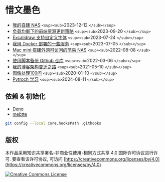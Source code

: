 # 惜文墨色

- [我的自建 NAS](https://cyzyzg.github.io/my_nas) `<sup><sub>`2023-12-12 `</sub></sup>`
- [负载均衡下的前端资源更新策略](https://cyzyzg.github.io/update_strategy_of_front_end_assets_under_the_load_balancing) `<sup><sub>`2023-09-20 `</sub></sup>`
- [Excalidraw 支持自定义字体](https://cyzyzg.github.io/excalidraw_with_custom_font) `<sup><sub>`2023-07-24 `</sub></sup>`
- [我用 Docker 部署的一些服务](https://cyzyzg.github.io/my_services_deployed_by_docker) `<sup><sub>`2023-07-05 `</sub></sup>`
- [Mac mini 搭建外网可访问的简易 NAS](https://cyzyzg.github.io/remote_accessible_nas_by_mac_mini) `<sup><sub>`2022-08-08 `</sub></sup>`
- [使用脚本备份 Github 仓库](https://cyzyzg.github.io/use_script_to_backup_github_repository) `<sup><sub>`2022-03-06 `</sub></sup>`
- [我的博客架构变迁之路](https://cyzyzg.github.io/migration_of_my_blog_structure) `<sup><sub>`2021-05-10 `</sub></sup>`
- [图像处理100问](https://cyzyzg.github.io/imageprocessing100Wen) `<sup><sub>`2020-01-10 `</sub></sup>`
- [Pytroch 学习](https://cyzyzg.github.io/Pytorch_learning) `<sup><sub>`2024-08-11 `</sub></sup>`

## 依赖 & 初始化

- [Deno](https://deno.com)
- [mebtte](https://github.com/mebtte/animal-photosynthesis)

```sh
git config --local core.hooksPath .githooks
```

## 版权

本作品采用知识共享署名-非商业性使用-相同方式共享 4.0 国际许可协议进行许可. 要查看该许可协议, 可访问 [https://creativecommons.org/licenses/by/4.0](https://creativecommons.org/licenses/by/4.0)

<a rel="license" href="http://creativecommons.org/licenses/by-nc-sa/4.0/"><img alt="Creative Commons License" style="border-width:0" src="https://i.creativecommons.org/l/by-nc-sa/4.0/88x31.png" /></a>
